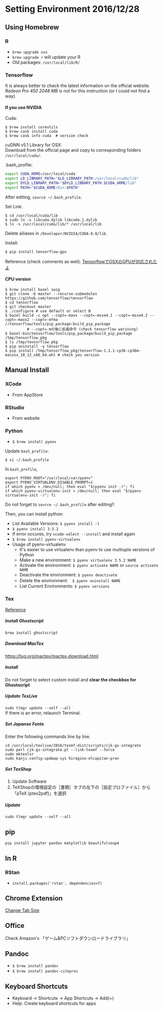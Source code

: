 # Setting Environment 2016/12/28

## Using Homebrew
### R
* `brew upgrade xxx`
* `brew upgrade r` will update your R
* Old packages: `/usr/local/lib/R/`

### Tensorflow
It is always better to check the latest information on the official website. *Radeon Pro 450 2048 MB* is not for this instruction (or I could not find a way).

#### If you use NVIDIA
Cuda:
```terminal
$ brew install coreutils
$ brew cask install cuda
$ brew cask info cuda  # version check
```
cuDNN v5.1 Library for OSX:<br>
Download from the official page and copy to corresponding folders `/usr/local/cuda/`.

.bash_profile:
```bash
export CUDA_HOME=/usr/local/cuda
export LD_LIBRARY_PATH="$LD_LIBRARY_PATH:/usr/local/cuda/lib"
export DYLD_LIBRARY_PATH="$DYLD_LIBRARY_PATH:$CUDA_HOME/lib"
export PATH="$CUDA_HOME/bin:$PATH"
```
After editing, `source ~/.bash_profile`.

Set Link:
```terminal
$ cd /usr/local/cuda/lib
$ sudo ln -s libcuda.dylib libcuda.1.dylib
$ ln -s /usr/local/cuda/lib/* /usr/local/lib
```
Delete ailiases in `/Developer/NVIDIA/CUDA-8.0/lib`.

Install:
```terminal
$ pip install tensorflow-gpu
```

Reference (check comments as well): [TensorflowでOSXのGPUが対応されたよ](http://qiita.com/tawago/items/15160c6aa0ebd1c61715)

#### CPU version
```terminal
$ brew install bazel swig
$ git clone -b master --recurse-submodules https://github.com/tensorflow/tensorflow
$ cd tensorflow
$ git checkout master
$ ./configure # use default or select N
$ bazel build -c opt --copt=-mavx --copt=-msse4.1 --copt=-msse4.2 --copt=-mavx2 --copt=-mfma //tensorflow/tools/pip_package:build_pip_package
          # --copt=-mの後に拡張命令 (check tensorflow warining)
$ bazel-bin/tensorflow/tools/pip_package/build_pip_package /tmp/tensorflow_pkg
$ ls /tmp/tensorflow_pkg 
$ pip uninstall -y tensorflow
$ pip install /tmp/tensorflow_pkg/tensorflow-1.1.1-cp36-cp36m-macosx_10_12_x86_64.whl # check you version
```

## Manual Install
### XCode
* From AppStore

### RStudio
* From website

### Python
* `$ brew install pyenv`

Update `bash_profile`:
```
$ vi ~/.bash_profile
```
In `bash_profile`,
```terminal
export PYENV_ROOT="/usr/local/var/pyenv"
export PYENV_VIRTUALENV_DISABLE_PROMPT=1
if which pyenv > /dev/null; then eval "$(pyenv init -)"; fi
if which pyenv-virtualenv-init > /dev/null; then eval "$(pyenv virtualenv-init -)"; fi
```
Do not forget to `source ~/.bash_profile` after editing!!
  
Then, you can install python:
* List Available Versions: `$ pyenv install -l`
* `$ pyenv install 3.5.2` 
 * If error occures, try `xcode-select --install` and install again
* `$ brew install pyenv-virtualenv`
* Usage of pyenv-virtualenv
  * It's easier to use virtualenv than pyenv to use multiuple versions of Python
  * Make a new environment: `$ pyenv virtualenv 3.5.2 NAME`
  * Activate the environment: `$ pyenv activate NAME` or `source activate NAME`
  * Deactivate the environment: `$ pyenv deactivate`
  * Delete the environment:　`$ pyenv uninstall NAME`
  * List Current Environments: `$ pyenv versions`
  
### Tex
[Reference](http://qiita.com/hideaki_polisci/items/3afd204449c6cdd995c9)

##### Install Ghostscript
`brew install ghostscript`

##### Download MacTex
https://tug.org/mactex/mactex-download.html

##### Install
Do not forget to select custom install and **clear the checkbox for Ghostscript**

##### Update TexLive
`sudo tlmgr update --self --all`   
If there is an error, relaunch Terminal.

##### Set Japanse Fonts
Enter the following commands line by line.
```
cd /usr/local/texlive/2016/texmf-dist/scripts/cjk-gs-integrate
sudo perl cjk-gs-integrate.pl --link-texmf --force
sudo mktexlsr
sudo kanji-config-updmap-sys hiragino-elcapitan-pron
```

##### Set TexShop
1. Update Software
2. TeXShopの環境設定の［書類］タブの左下の［設定プロファイル］から「pTeX (ptex2pdf)」を選択

##### Update
`sudo tlmgr update --self --all`

  
## pip
`pip install jupyter pandas matplotlib beautifulsoup4`

   
## In R
### RStan
* `install.packages('rstan', dependencies=T)`

## Chrome Extension
[Change Tab Size](https://github.com/Shusei-E/tab-size-on-github)

## Office
Check Amazon's 「ゲーム&PCソフトダウンロードライブラリ」

## Pandoc
* `$ brew install pandoc`
* `$ brew install pandoc-citeproc`

## Keyboard Shortcuts
* Keyboard -> Shortcuts -> App Shortcuts -> Add(+)
* Help: Create keyboard shortcuts for apps
